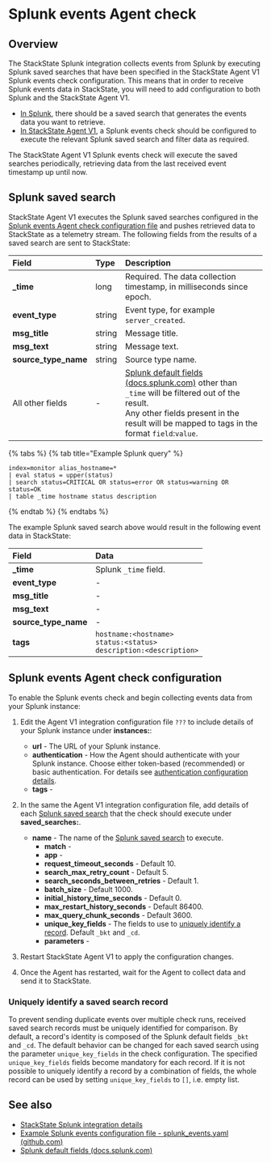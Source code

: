 # Splunk events Agent check

## Overview

The StackState Splunk integration collects events from Splunk by executing Splunk saved searches that have been specified in the StackState Agent V1 Splunk events check configuration. This means that in order to receive Splunk events data in StackState, you will need to add configuration to both Splunk and the StackState Agent V1.

* [In Splunk](#splunk-saved-search), there should be a saved search that generates the events data you want to retrieve.
* [In StackState Agent V1](#splunk-events-agent-check-configuration), a Splunk events check should be configured to execute the relevant Splunk saved search and filter data as required.

The StackState Agent V1 Splunk events check will execute the saved searches periodically, retrieving data from the last received event timestamp up until now. 

## Splunk saved search

StackState Agent V1 executes the Splunk saved searches configured in the [Splunk events Agent check configuration file](#splunk-events-agent-check-configuration) and pushes retrieved data to StackState as a telemetry stream. The following fields from the results of a saved search are sent to StackState:

| Field | Type | Description |
| :--- | :--- | :--- |
| **\_time** | long | Required. The data collection timestamp, in milliseconds since epoch. |
| **event\_type** | string | Event type, for example `server_created`. |
| **msg\_title** | string | Message title. |
| **msg\_text** | string | Message text. |
| **source\_type\_name** | string | Source type name. |
| All other fields | - | [Splunk default fields \(docs.splunk.com\)](https://docs.splunk.com/Documentation/Splunk/6.5.2/Data/Aboutdefaultfields) other than `_time` will be filtered out of the result.<br />Any other fields present in the result will be mapped to tags in the format `field`:`value`. |


{% tabs %}
{% tab title="Example Splunk query" %}
```text
index=monitor alias_hostname=*
| eval status = upper(status)
| search status=CRITICAL OR status=error OR status=warning OR status=OK
| table _time hostname status description
```
{% endtab %}
{% endtabs %}

The example Splunk saved search above would result in the following event data in StackState:

| Field | Data |
| :--- | :--- |
| **\_time** | Splunk `_time` field. |
| **event\_type** | - |
| **msg\_title** | - |
| **msg\_text** | - |
| **source\_type\_name** | - |
| **tags** | `hostname:<hostname>`<br />`status:<status>`<br />`description:<description>` |

## Splunk events Agent check configuration

To enable the Splunk events check and begin collecting events data from your Splunk instance:

1. Edit the Agent V1 integration configuration file `???` to include details of your Splunk instance under **instances:**:
   * **url** - The URL of your Splunk instance.
   * **authentication** - How the Agent should authenticate with your Splunk instance. Choose either token-based (recommended) or basic authentication. For details see [authentication configuration details](/stackpacks/integrations/new_splunk/splunk.md#authentication).
   * **tags** - 
2. In the same the Agent V1 integration configuration file, add details of each [Splunk saved search](#splunk-saved-search) that the check should execute under **saved_searches:**. 
     * **name** - The name of the [Splunk saved search](#splunk-saved-search) to execute.
       * **match** - 
       * **app** -
       * **request_timeout_seconds** - Default 10.
       * **search_max_retry_count** - Default 5.
       * **search_seconds_between_retries** - Default 1.
       * **batch_size** - Default 1000.
       * **initial_history_time_seconds** - Default 0.
       * **max_restart_history_seconds** - Default 86400.
       * **max_query_chunk_seconds** - Default 3600.
       * **unique_key_fields** - The fields to use to [uniquely identify a record](#uniquely-identify-a-saved-search-record). Default `_bkt` and `_cd`.
       * **parameters** - 

3. Restart StackState Agent V1 to apply the configuration changes.
4. Once the Agent has restarted, wait for the Agent to collect data and send it to StackState.

### Uniquely identify a saved search record

To prevent sending duplicate events over multiple check runs, received saved search records must be uniquely identified for comparison. By default, a record's identity is composed of the Splunk default fields `_bkt` and `_cd`. The default behavior can be changed for each saved search using the parameter `unique_key_fields` in the check configuration. The specified `unique_key_fields` fields become mandatory for each record. If it is not possible to uniquely identify a record by a combination of fields, the whole record can be used by setting `unique_key_fields` to `[]`, i.e. empty list.


## See also

* [StackState Splunk integration details](/stackpacks/integrations/new_splunk/splunk.md)
* [Example Splunk events configuration file - splunk\_events.yaml \(github.com\)](https://github.com/StackVista/sts-agent-integrations-core/blob/master/splunk_event/conf.yaml.example)
* [Splunk default fields \(docs.splunk.com\)](https://docs.splunk.com/Documentation/Splunk/6.5.2/Data/Aboutdefaultfields) 